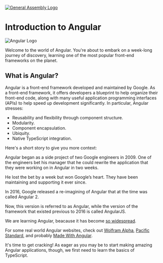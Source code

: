 [![General Assembly Logo](https://camo.githubusercontent.com/1a91b05b8f4d44b5bbfb83abac2b0996d8e26c92/687474703a2f2f692e696d6775722e636f6d2f6b6538555354712e706e67)](https://generalassemb.ly/education/web-development-immersive)

<!--WDI5 9:29 -->

# Introduction to Angular

![Angular Logo](https://angular.io/assets/images/logos/angular/angular.png)

Welcome to the world of Angular. You're about to embark on a week-long journey of discovery, learning one of the most popular front-end frameworks on the planet.

## What is Angular?

Angular is a front-end framework developed and maintained by Google. As a front-end framework, it offers developers a blueprint to help organize their front-end code, along with many useful application programming interfaces (APIs) to help speed up development significantly. In particular, Angular stresses:

- Reusability and flexibility through component structure.
- Modularity.
- Component encapsulation.
- Ubiquity.
- Native TypeScript integration.

Here's a short story to give you more context:

Angular began as a side project of two Google engineers in 2009. One of the engineers bet his manager that he could rewrite the application that they were working on in Angular in two weeks.

He lost the bet by a week but won Google’s heart. They have been maintaining and supporting it ever since.

In 2016, Google released a re-imagining of Angular that at the time was called Angular 2.

Now, this version is referred to as Angular,
while the version of the framework that existed previous to 2016 is called AngularJS.

We are learning Angular, beacause it has become [so widespread](https://www.glassdoor.com/Job/jobs.htm?suggestCount=0&suggestChosen=false&clickSource=searchBtn&typedKeyword=angular&sc.keyword=angular&locT=C&locId=1148170&jobType=).

For some real world Angular websites, check out [Wolfram Alpha](https://www.wolframalpha.com/), [Pacific Standard](https://psmag.com/), and probably [Made With Angular](https://www.madewithangular.com/).

It's time to get cracking! As eager as you may be to start making amazing Angular applications, though, we first need to learn the basics of TypeScript.

<!--WDI5 9:36 -->
